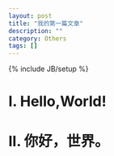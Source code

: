 ```yaml
---
layout: post
title: "我的第一篇文章"
description: ""
category: Others
tags: []
---
```

{% include JB/setup %}

# I. Hello,World!

# II. 你好，世界。
